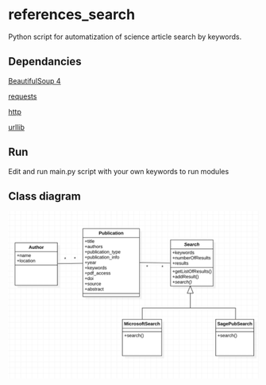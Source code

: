 # references_search
Python script for automatization of science article search by keywords.

## Dependancies

[BeautifulSoup 4](https://www.crummy.com/software/BeautifulSoup/bs4/doc/)

[requests](https://2.python-requests.org/en/master/)

[http](https://docs.python.org/2/library/httplib.html)

[urllib](https://docs.python.org/fr/3/library/urllib.html)

## Run
Edit and run main.py script with your own keywords to run modules

## Class diagram
![alt text](https://raw.githubusercontent.com/rcamille97/references_search/master/class_diagram.png)
